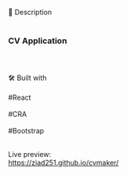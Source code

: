 📝 Description<br><br>
### CV Application <br><br><br>


🛠️ Built with <br><br>
#React <br><br>
#CRA <br><br>
#Bootstrap <br><br>

Live preview: <br>
https://ziad251.github.io/cvmaker/
